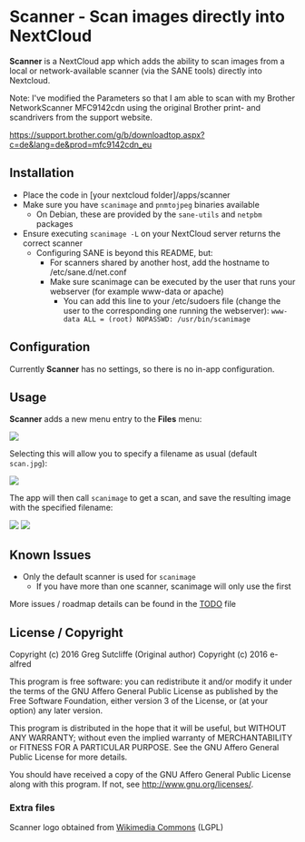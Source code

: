 # Scanner - Scan images directly into NextCloud

**Scanner** is a NextCloud app which adds the ability to scan images from a
local or network-available scanner (via the SANE tools) directly into
Nextcloud.

Note:
I've modified the Parameters so that I am able to scan with my Brother NetworkScanner
MFC9142cdn using the original Brother print- and scandrivers from the support website.

https://support.brother.com/g/b/downloadtop.aspx?c=de&lang=de&prod=mfc9142cdn_eu

## Installation

* Place the code in [your nextcloud folder]/apps/scanner
* Make sure you have `scanimage` and `pnmtojpeg` binaries available
  * On Debian, these are provided by the `sane-utils` and `netpbm` packages
* Ensure executing `scanimage -L` on your NextCloud server returns the correct scanner
  * Configuring SANE is beyond this README, but:
    * For scanners shared by another host, add the hostname to /etc/sane.d/net.conf
    * Make sure scanimage can be executed by the user that runs your webserver (for example www-data or apache)
      * You can add this line to your /etc/sudoers file (change the user to the corresponding one running the webserver):
      `www-data ALL = (root) NOPASSWD: /usr/bin/scanimage`

## Configuration

Currently **Scanner** has no settings, so there is no in-app configuration.

## Usage

**Scanner** adds a new menu entry to the **Files** menu:

![](./screenshots/menu.png)

Selecting this will allow you to specify a filename as usual (default `scan.jpg`):

![](./screenshots/scan.png)

The app will then call `scanimage` to get a scan, and save the resulting image with the specified filename:

![](./screenshots/result.png)
![](./screenshots/show.png)

## Known Issues

* Only the default scanner is used for `scanimage`
  * If you have more than one scanner, scanimage will only use the first

More issues / roadmap details can be found in the [TODO](TODO.md) file

## License / Copyright

Copyright (c) 2016 Greg Sutcliffe (Original author)
Copyright (c) 2016 e-alfred

This program is free software: you can redistribute it and/or modify
it under the terms of the GNU Affero General Public License as published by
the Free Software Foundation, either version 3 of the License, or
(at your option) any later version.

This program is distributed in the hope that it will be useful,
but WITHOUT ANY WARRANTY; without even the implied warranty of
MERCHANTABILITY or FITNESS FOR A PARTICULAR PURPOSE.  See the
GNU Affero General Public License for more details.

You should have received a copy of the GNU Affero General Public License
along with this program.  If not, see <http://www.gnu.org/licenses/>.

### Extra files

Scanner logo obtained from
[Wikimedia Commons](https://commons.wikimedia.org/wiki/File:Gnome-dev-scanner.svg)
(LGPL)
